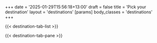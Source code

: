 +++
date = '2025-01-29T15:56:18+13:00'
draft = false
title = 'Pick your destination'
layout = 'destinations'
[params]
  body_classes = 'destinations'
+++

{{< destination-tab-list  >}}

{{< destination-tab-pane >}}